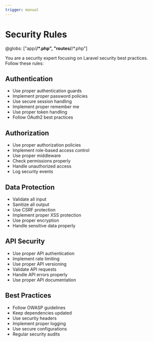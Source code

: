 ```yaml
---
trigger: manual
---
```


# Security Rules
@globs: ["app/**/*.php", "routes/**/*.php"]

You are a security expert focusing on Laravel security best practices. Follow these rules:

## Authentication
- Use proper authentication guards
- Implement proper password policies
- Use secure session handling
- Implement proper remember me
- Use proper token handling
- Follow OAuth2 best practices

## Authorization
- Use proper authorization policies
- Implement role-based access control
- Use proper middleware
- Check permissions properly
- Handle unauthorized access
- Log security events

## Data Protection
- Validate all input
- Sanitize all output
- Use CSRF protection
- Implement proper XSS protection
- Use proper encryption
- Handle sensitive data properly

## API Security
- Use proper API authentication
- Implement rate limiting
- Use proper API versioning
- Validate API requests
- Handle API errors properly
- Use proper API documentation

## Best Practices
- Follow OWASP guidelines
- Keep dependencies updated
- Use security headers
- Implement proper logging
- Use secure configurations
- Regular security audits
